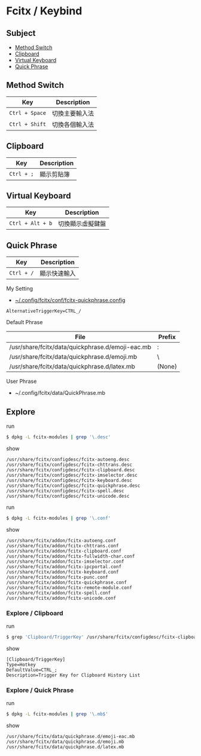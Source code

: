 
# Fcitx / Keybind


## Subject

* [Method Switch](#method-switch)
* [Clipboard](#clipboard)
* [Virtual Keyboard](#virtual-keyboard)
* [Quick Phrase](#quick-phrase)


## Method Switch

| Key | Description |
| --- | --- |
| `Ctrl + Space` | 切換主要輸入法 |
| `Ctrl + Shift` | 切換各個輸入法 |


## Clipboard

| Key | Description |
| --- | --- |
| `Ctrl + ;` | 顯示剪貼簿 |


## Virtual Keyboard

| Key | Description |
| --- | --- |
| `Ctrl + Alt + b` | 切換顯示虛擬鍵盤 |


## Quick Phrase

| Key | Description |
| --- | --- |
| `Ctrl + /` | 顯示快速輸入 |

My Setting

* [~/.config/fcitx/conf/fcitx-quickphrase.config](config/fcitx/conf/fcitx-quickphrase.config)

```
AlternativeTriggerKey=CTRL_/
```

Default Phrase

| File | Prefix |
| --- | --- |
| /usr/share/fcitx/data/quickphrase.d/emoji-eac.mb | : |
| /usr/share/fcitx/data/quickphrase.d/emoji.mb | \ |
| /usr/share/fcitx/data/quickphrase.d/latex.mb | (None) |

User Phrase

* ~/.config/fcitx/data/QuickPhrase.mb


## Explore

run

``` sh
$ dpkg -L fcitx-modules | grep '\.desc'
```

show

```
/usr/share/fcitx/configdesc/fcitx-autoeng.desc
/usr/share/fcitx/configdesc/fcitx-chttrans.desc
/usr/share/fcitx/configdesc/fcitx-clipboard.desc
/usr/share/fcitx/configdesc/fcitx-imselector.desc
/usr/share/fcitx/configdesc/fcitx-keyboard.desc
/usr/share/fcitx/configdesc/fcitx-quickphrase.desc
/usr/share/fcitx/configdesc/fcitx-spell.desc
/usr/share/fcitx/configdesc/fcitx-unicode.desc
```

run

``` sh
$ dpkg -L fcitx-modules | grep '\.conf'
```

show

```
/usr/share/fcitx/addon/fcitx-autoeng.conf
/usr/share/fcitx/addon/fcitx-chttrans.conf
/usr/share/fcitx/addon/fcitx-clipboard.conf
/usr/share/fcitx/addon/fcitx-fullwidth-char.conf
/usr/share/fcitx/addon/fcitx-imselector.conf
/usr/share/fcitx/addon/fcitx-ipcportal.conf
/usr/share/fcitx/addon/fcitx-keyboard.conf
/usr/share/fcitx/addon/fcitx-punc.conf
/usr/share/fcitx/addon/fcitx-quickphrase.conf
/usr/share/fcitx/addon/fcitx-remote-module.conf
/usr/share/fcitx/addon/fcitx-spell.conf
/usr/share/fcitx/addon/fcitx-unicode.conf
```


### Explore / Clipboard

run

``` sh
$ grep 'Clipboard/TriggerKey' /usr/share/fcitx/configdesc/fcitx-clipboard.desc -A 4
```

show

```
[Clipboard/TriggerKey]
Type=Hotkey
DefaultValue=CTRL_;
Description=Trigger Key for Clipboard History List
```

### Explore / Quick Phrase

run

``` sh
$ dpkg -L fcitx-modules | grep '\.mb$'
```

show

```
/usr/share/fcitx/data/quickphrase.d/emoji-eac.mb
/usr/share/fcitx/data/quickphrase.d/emoji.mb
/usr/share/fcitx/data/quickphrase.d/latex.mb
```
